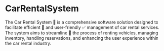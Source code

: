 # CarRentalSystem

The Car Rental System 🚗 is a comprehensive software solution designed to facilitate efficient 💯 and user-friendly ✅ management of car rental services. The system aims to streamline 🎯 the process of renting vehicles, managing inventory, handling reservations, and enhancing the user experience within the car rental industry.
